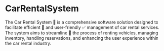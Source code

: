 # CarRentalSystem

The Car Rental System 🚗 is a comprehensive software solution designed to facilitate efficient 💯 and user-friendly ✅ management of car rental services. The system aims to streamline 🎯 the process of renting vehicles, managing inventory, handling reservations, and enhancing the user experience within the car rental industry.
